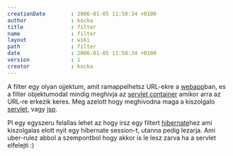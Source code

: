 ```yaml
---
creationDate        : 2006-01-05 11:58:34 +0100 
author              : kocka 
title               : filter 
name                : filter 
layout              : wiki 
path                : filter 
date                : 2006-01-05 11:58:34 +0100 
version             : 1 
creator             : kocka 
---
```

A filter egy olyan ojjektum, amit ramappelhetsz URL-ekre a [webapp](webapp.html)ban, es a filter objektumodat mindig meghivja az [servlet container](servlet%20container.html) amikor arra az URL-re erkezik keres. Meg azelott hogy meghivodna maga a kiszolgalo [servlet](servlet.html), vagy [jsp](JSP.html). 

Pl egy egyszeru felallas lehet az hogy irsz egy filtert [hibernate](Hibernate.html)hez ami kiszolgalas elott nyit egy hibernate session-t, utanna pedig lezarja.  Ami uber-rulez abbol a szempontbol hogy akkor is le lesz zarva ha a servlet elfelejti :)
